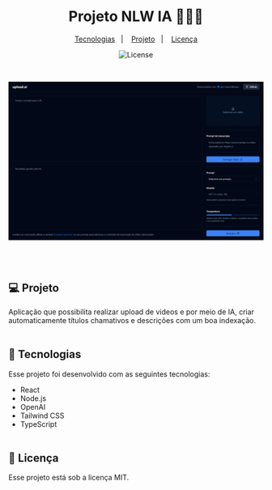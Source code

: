<h1 align="center"> Projeto NLW IA 👩🏻‍💻 </h1>


<p align="center">
  <a href="#-tecnologias">Tecnologias</a>&nbsp;&nbsp;&nbsp;|&nbsp;&nbsp;&nbsp;
  <a href="#-projeto">Projeto</a>&nbsp;&nbsp;&nbsp;|&nbsp;&nbsp;&nbsp;
  <a href="#memo-licença">Licença</a>
</p>

<p align="center">
  <img alt="License" src="https://img.shields.io/static/v1?label=license&message=MIT&color=49AA26&labelColor=000000">
</p>

<br>

<p align="center">
  <img alt="Preview do projeto" src=".github/preview.png">
</p>
<br><br>

## 💻 Projeto

Aplicação que possibilita realizar upload de videos e por meio de IA, criar automaticamente títulos chamativos e descrições com um boa indexação.
<br><br>

## 🚀 Tecnologias

Esse projeto foi desenvolvido com as seguintes tecnologias:

- React
- Node.js
- OpenAI
- Tailwind CSS
- TypeScript
<br><br>

## :memo: Licença

Esse projeto está sob a licença MIT.